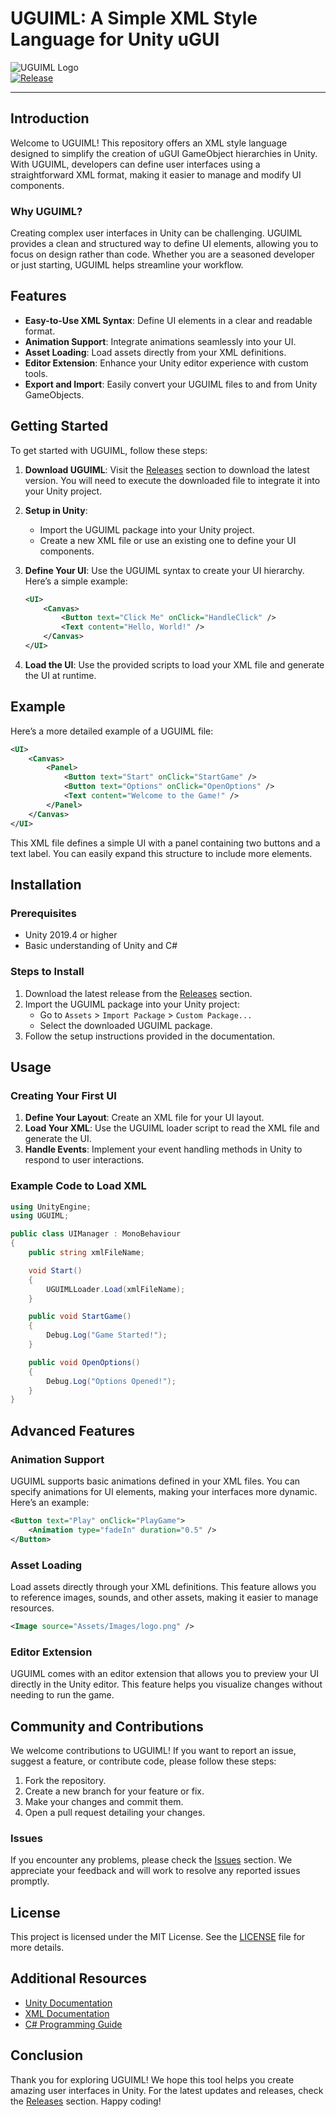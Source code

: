 # UGUIML: A Simple XML Style Language for Unity uGUI

![UGUIML Logo](https://img.shields.io/badge/UGUIML-v1.0-blue.svg)  
[![Release](https://img.shields.io/badge/Release-Download%20Now-brightgreen.svg)](https://github.com/kamaleshae16/UGUIML/releases)

---

## Introduction

Welcome to UGUIML! This repository offers an XML style language designed to simplify the creation of uGUI GameObject hierarchies in Unity. With UGUIML, developers can define user interfaces using a straightforward XML format, making it easier to manage and modify UI components.

### Why UGUIML?

Creating complex user interfaces in Unity can be challenging. UGUIML provides a clean and structured way to define UI elements, allowing you to focus on design rather than code. Whether you are a seasoned developer or just starting, UGUIML helps streamline your workflow.

## Features

- **Easy-to-Use XML Syntax**: Define UI elements in a clear and readable format.
- **Animation Support**: Integrate animations seamlessly into your UI.
- **Asset Loading**: Load assets directly from your XML definitions.
- **Editor Extension**: Enhance your Unity editor experience with custom tools.
- **Export and Import**: Easily convert your UGUIML files to and from Unity GameObjects.

## Getting Started

To get started with UGUIML, follow these steps:

1. **Download UGUIML**: Visit the [Releases](https://github.com/kamaleshae16/UGUIML/releases) section to download the latest version. You will need to execute the downloaded file to integrate it into your Unity project.

2. **Setup in Unity**:
   - Import the UGUIML package into your Unity project.
   - Create a new XML file or use an existing one to define your UI components.

3. **Define Your UI**: Use the UGUIML syntax to create your UI hierarchy. Here’s a simple example:

   ```xml
   <UI>
       <Canvas>
           <Button text="Click Me" onClick="HandleClick" />
           <Text content="Hello, World!" />
       </Canvas>
   </UI>
   ```

4. **Load the UI**: Use the provided scripts to load your XML file and generate the UI at runtime.

## Example

Here’s a more detailed example of a UGUIML file:

```xml
<UI>
    <Canvas>
        <Panel>
            <Button text="Start" onClick="StartGame" />
            <Button text="Options" onClick="OpenOptions" />
            <Text content="Welcome to the Game!" />
        </Panel>
    </Canvas>
</UI>
```

This XML file defines a simple UI with a panel containing two buttons and a text label. You can easily expand this structure to include more elements.

## Installation

### Prerequisites

- Unity 2019.4 or higher
- Basic understanding of Unity and C#

### Steps to Install

1. Download the latest release from the [Releases](https://github.com/kamaleshae16/UGUIML/releases) section.
2. Import the UGUIML package into your Unity project:
   - Go to `Assets` > `Import Package` > `Custom Package...`
   - Select the downloaded UGUIML package.
3. Follow the setup instructions provided in the documentation.

## Usage

### Creating Your First UI

1. **Define Your Layout**: Create an XML file for your UI layout.
2. **Load Your XML**: Use the UGUIML loader script to read the XML file and generate the UI.
3. **Handle Events**: Implement your event handling methods in Unity to respond to user interactions.

### Example Code to Load XML

```csharp
using UnityEngine;
using UGUIML;

public class UIManager : MonoBehaviour
{
    public string xmlFileName;

    void Start()
    {
        UGUIMLLoader.Load(xmlFileName);
    }

    public void StartGame()
    {
        Debug.Log("Game Started!");
    }

    public void OpenOptions()
    {
        Debug.Log("Options Opened!");
    }
}
```

## Advanced Features

### Animation Support

UGUIML supports basic animations defined in your XML files. You can specify animations for UI elements, making your interfaces more dynamic. Here’s an example:

```xml
<Button text="Play" onClick="PlayGame">
    <Animation type="fadeIn" duration="0.5" />
</Button>
```

### Asset Loading

Load assets directly through your XML definitions. This feature allows you to reference images, sounds, and other assets, making it easier to manage resources.

```xml
<Image source="Assets/Images/logo.png" />
```

### Editor Extension

UGUIML comes with an editor extension that allows you to preview your UI directly in the Unity editor. This feature helps you visualize changes without needing to run the game.

## Community and Contributions

We welcome contributions to UGUIML! If you want to report an issue, suggest a feature, or contribute code, please follow these steps:

1. Fork the repository.
2. Create a new branch for your feature or fix.
3. Make your changes and commit them.
4. Open a pull request detailing your changes.

### Issues

If you encounter any problems, please check the [Issues](https://github.com/kamaleshae16/UGUIML/issues) section. We appreciate your feedback and will work to resolve any reported issues promptly.

## License

This project is licensed under the MIT License. See the [LICENSE](LICENSE) file for more details.

## Additional Resources

- [Unity Documentation](https://docs.unity3d.com/Manual/index.html)
- [XML Documentation](https://www.w3schools.com/xml/)
- [C# Programming Guide](https://docs.microsoft.com/en-us/dotnet/csharp/programming-guide/)

## Conclusion

Thank you for exploring UGUIML! We hope this tool helps you create amazing user interfaces in Unity. For the latest updates and releases, check the [Releases](https://github.com/kamaleshae16/UGUIML/releases) section. Happy coding!